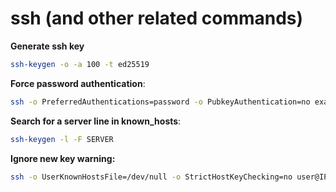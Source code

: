 # ssh (and other related commands)

**Generate ssh key**
```bash
ssh-keygen -o -a 100 -t ed25519
```

**Force password authentication**:
```bash
ssh -o PreferredAuthentications=password -o PubkeyAuthentication=no example.com
```

**Search for a server line in known_hosts**:
```bash
ssh-keygen -l -F SERVER
```

**Ignore new key warning:**
```bash
ssh -o UserKnownHostsFile=/dev/null -o StrictHostKeyChecking=no user@IP
```
